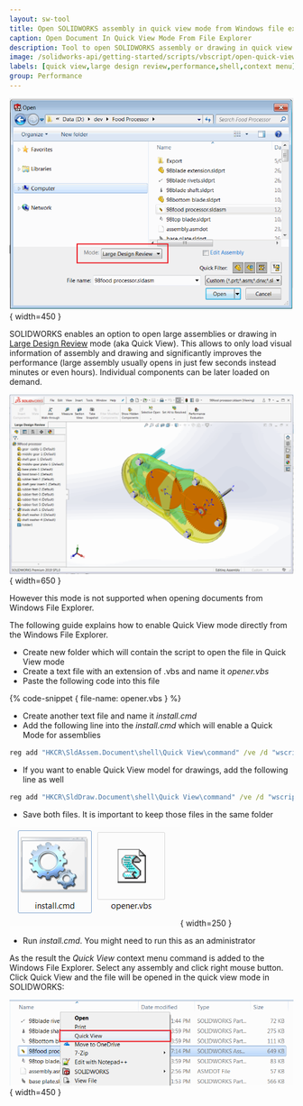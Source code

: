 ```yaml
---
layout: sw-tool
title: Open SOLIDWORKS assembly in quick view mode from Windows file explorer
caption: Open Document In Quick View Mode From File Explorer
description: Tool to open SOLIDWORKS assembly or drawing in quick view (large design review) mode from the context menu in Windows file explorer
image: /solidworks-api/getting-started/scripts/vbscript/open-quick-view/open-in-quick-view.svg
labels: [quick view,large design review,performance,shell,context menu]
group: Performance
---
```

![Opening large design review form SOLIDWORKS](large-design-review-open.png){ width=450 }

SOLIDWORKS enables an option to open large assemblies or drawing in [Large Design Review](https://help.solidworks.com/2018/English/SolidWorks/sldworks/HIDD_DIALOG_LDR_WARNING.htm) mode (aka Quick View). This allows to only load visual information of assembly and drawing and significantly improves the performance (large assembly usually opens in just few seconds instead minutes or even hours). Individual components can be later loaded on demand.

![Assembly opened in large design review mode](large-design-review.png){ width=650 }

However this mode is not supported when opening documents from Windows File Explorer. 

The following guide explains how to enable Quick View mode directly from the Windows File Explorer.

* Create new folder which will contain the script to open the file in Quick View mode
* Create a text file with an extension of .vbs and name it *opener.vbs*
* Paste the following code into this file

{% code-snippet { file-name: opener.vbs } %}

* Create another text file and name it *install.cmd*
* Add the following line into the *install.cmd* which will enable a Quick Mode for assemblies

~~~ bat
reg add "HKCR\SldAssem.Document\shell\Quick View\command" /ve /d "wscript.exe """%~dp0opener.vbs""" ""%%1""" /f
~~~

* If you want to enable Quick View model for drawings, add the following line as well

~~~ bat
reg add "HKCR\SldDraw.Document\shell\Quick View\command" /ve /d "wscript.exe """%~dp0opener.vbs""" ""%%1""" /f
~~~

* Save both files. It is important to keep those files in the same folder

![Files for enabling the quick mode from the Windows Explorer](quick-view-files.png){ width=250 }

* Run *install.cmd*. You might need to run this as an administrator

As the result the *Quick View* context menu command is added to the Windows File Explorer. Select any assembly and click right mouse button. Click Quick View and the file will be opened in the quick view mode in SOLIDWORKS:

![Quick View context menu when assembly is selected](quick-view-context-menu.png){ width=450 }
